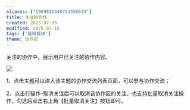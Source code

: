 ```yaml
---
aliases: ["1969811340753350635"]
title: 关注的协作
created: 2025-07-15
modified: 2025-07-15
tags: ['基础模块']
theme: 协作区
---
```


关注的协作中，展示用户已关注的协作内容。

![](https://myhelpdoc.oss-cn-heyuan.aliyuncs.com/mdimages/c973adcbbb11f89a54e9334f158541b7.jpg)

1、点击主题可以进入该主题的协作交流列表页面，可以参与协作交流；

2、点击行操作-取消关注后可以取消该协作区的关注，也支持批量取消关注操作，勾选后点击右上角【批量取消关注】按钮即可。

